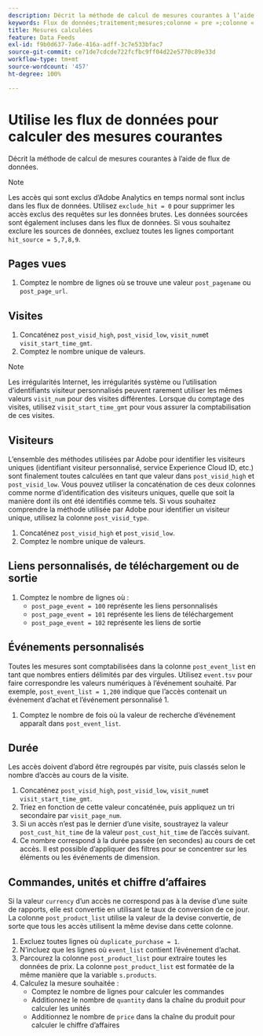 ```yaml
---
description: Décrit la méthode de calcul de mesures courantes à l’aide de flux de données.
keywords: Flux de données;traitement;mesures;colonne « pre »;colonne « post »;robots;filtrage par date;chaîne d’événement;courant;formules
title: Mesures calculées
feature: Data Feeds
exl-id: f9b0d637-7a6e-416a-adff-3c7e533bfac7
source-git-commit: ce71de7cdcde722fcfbc9ff04d22e5770c89e33d
workflow-type: tm+mt
source-wordcount: '457'
ht-degree: 100%

---
```


# Utilise les flux de données pour calculer des mesures courantes

Décrit la méthode de calcul de mesures courantes à l’aide de flux de données.

>[!NOTE]
>
>Les accès qui sont exclus d’Adobe Analytics en temps normal sont inclus dans les flux de données. Utilisez `exclude_hit = 0` pour supprimer les accès exclus des requêtes sur les données brutes. Les données sourcées sont également incluses dans les flux de données. Si vous souhaitez exclure les sources de données, excluez toutes les lignes comportant `hit_source = 5,7,8,9`.

## Pages vues

1. Comptez le nombre de lignes où se trouve une valeur `post_pagename` ou `post_page_url`.

## Visites

1. Concaténez `post_visid_high`, `post_visid_low`, `visit_num`et `visit_start_time_gmt`.
1. Comptez le nombre unique de valeurs.

>[!NOTE]
>
>Les irrégularités Internet, les irrégularités système ou l’utilisation d’identifiants visiteur personnalisés peuvent rarement utiliser les mêmes valeurs `visit_num` pour des visites différentes. Lorsque du comptage des visites, utilisez `visit_start_time_gmt` pour vous assurer la comptabilisation de ces visites.

## Visiteurs

L’ensemble des méthodes utilisées par Adobe pour identifier les visiteurs uniques (identifiant visiteur personnalisé, service Experience Cloud ID, etc.) sont finalement toutes calculées en tant que valeur dans `post_visid_high` et `post_visid_low`. Vous pouvez utiliser la concaténation de ces deux colonnes comme norme d’identification des visiteurs uniques, quelle que soit la manière dont ils ont été identifiés comme tels. Si vous souhaitez comprendre la méthode utilisée par Adobe pour identifier un visiteur unique, utilisez la colonne `post_visid_type`.

1. Concaténez `post_visid_high` et `post_visid_low`.
2. Comptez le nombre unique de valeurs.

## Liens personnalisés, de téléchargement ou de sortie

1. Comptez le nombre de lignes où :
   * `post_page_event = 100` représente les liens personnalisés
   * `post_page_event = 101` représente les liens de téléchargement
   * `post_page_event = 102` représente les liens de sortie

## Événements personnalisés

Toutes les mesures sont comptabilisées dans la colonne `post_event_list` en tant que nombres entiers délimités par des virgules. Utilisez `event.tsv` pour faire correspondre les valeurs numériques à l’événement souhaité. Par exemple, `post_event_list = 1,200` indique que l’accès contenait un événement d’achat et l’événement personnalisé 1.

1. Comptez le nombre de fois où la valeur de recherche d’événement apparaît dans `post_event_list`.

## Durée

Les accès doivent d’abord être regroupés par visite, puis classés selon le nombre d’accès au cours de la visite.

1. Concaténez `post_visid_high`, `post_visid_low`, `visit_num`et `visit_start_time_gmt`.
2. Triez en fonction de cette valeur concaténée, puis appliquez un tri secondaire par `visit_page_num`.
3. Si un accès n’est pas le dernier d’une visite, soustrayez la valeur `post_cust_hit_time` de la valeur `post_cust_hit_time` de l’accès suivant.
4. Ce nombre correspond à la durée passée (en secondes) au cours de cet accès. Il est possible d’appliquer des filtres pour se concentrer sur les éléments ou les événements de dimension.

## Commandes, unités et chiffre d’affaires

Si la valeur `currency` d’un accès ne correspond pas à la devise d’une suite de rapports, elle est convertie en utilisant le taux de conversion de ce jour. La colonne `post_product_list` utilise la valeur de la devise convertie, de sorte que tous les accès utilisent la même devise dans cette colonne.

1. Excluez toutes lignes où `duplicate_purchase = 1`.
2. N’incluez que les lignes où `event_list` contient l’événement d’achat.
3. Parcourez la colonne `post_product_list` pour extraire toutes les données de prix. La colonne `post_product_list` est formatée de la même manière que la variable `s.products`.
4. Calculez la mesure souhaitée :
   * Comptez le nombre de lignes pour calculer les commandes
   * Additionnez le nombre de `quantity` dans la chaîne du produit pour calculer les unités
   * Additionnez le nombre de `price` dans la chaîne du produit pour calculer le chiffre d’affaires
